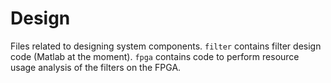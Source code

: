 Design
======

Files related to designing system  components. `filter` contains filter design
code (Matlab  at the moment). `fpga`  contains code to perform  resource usage
analysis of the filters on the FPGA.
